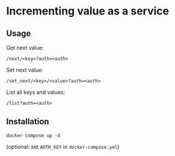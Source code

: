 # Incrementing value as a service

## Usage

Get next value:

`/next/<key>?auth=<auth>`

Set next value:

`/set_next/<key>/<value>?auth=<auth>`

List all keys and values:

`/list?auth=<auth>`

## Installation

`docker-compose up -d`

(optional: set `AUTH_KEY` in `docker-compose.yml`)
